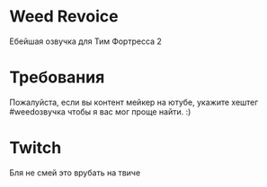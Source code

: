 # Weed Revoice
Ебейшая озвучка для Тим Фортресса 2

# Требования
Пожалуйста, если вы контент мейкер на ютубе, укажите хештег #weedозвучка
чтобы я вас мог проще найти. :)

# Twitch
Бля не смей это врубать на твиче
